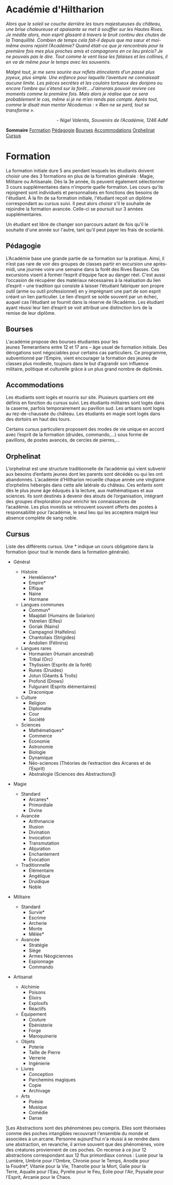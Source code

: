 # Académie d'Hiltharion

_Alors que le soleil se couche derrière les tours majestueuses du château, une brise chaleureuse et apaisante se met à souffler sur les Hautes Rives. Je médite alors, mon esprit glissant à travers le bruit continu des chutes de la Tranquillité. Combien de temps cela fait-il depuis que ma sœur et moi-même avons rejoint l’Académie? Quand était-ce que je rencontrais pour la première fois mes plus proches amis et compagnons en ce lieu précis? Je ne pouvais pas le dire. Tout comme le vent lisse les falaises et les collines, il en va de même pour le temps avec les souvenirs._

_Malgré tout, je me sens sourire aux reflets étincelants d’un passé plus joyeux, plus simple. Une enfance pour laquelle l’aventure ne connaissait aucune limite. Les pièces secrètes et les couloirs tortueux des donjons ou encore l’ombre qui s’étend sur la forêt… J’aimerais pouvoir revivre ces moments comme la première fois. Mais alors je réalise que ce sera probablement le cas, même si je ne m’en rends pas compte. Après tout, comme le disait mon mentor Nicodemus : « Rien ne se perd, tout se transforme »._

<div style="text-align: right; font-style:italic">
- Nigel Valentis, Souvenirs de l’Académie, 1246 AdM </div>

**Sommaire**
[Formation](#Formation)
[Pédagogie](#Pédagogie)
[Bourses](#Bourses)
[Accommodations](#Accommodations)
[Orphelinat](#Orphelinat)
[Cursus](#Cursus)

# Formation

La formation initiale dure 5 ans pendant lesquels les étudiants doivent choisir une des 3 formations en plus de la formation générale : Magie, Militaire ou Artisanale. Dès la 3e année, ils peuvent également sélectionner 3 cours supplémentaires dans n'importe quelle formation. Les cours qu'ils rejoignent sont individuels et personnalisés en fonctions des besoins de l'étudiant. À la fin de sa formation initiale, l'étudiant reçoit un diplôme correspondant au cursus suivi. Il peut alors choisir s'il le souhaite de rejoindre la formation avancée. Celle-ci se poursuit sur 3 années supplémentaires.  
  
Un étudiant est libre de changer son parcours autant de fois qu'il le souhaite d'une année sur l'autre, tant qu'il peut payer les frais de scolarité.

## Pédagogie

L’Académie base une grande partie de sa formation sur la pratique. Ainsi, il n’est pas rare de voir des groupes de classes partir en excursion une après-midi, une journée voire une semaine dans la forêt des Rives Basses. Ces excursions visent à former l’esprit d’équipe face au danger réel. C'est aussi l’occasion de récupérer des matériaux nécessaires à la réalisation du lien d’esprit – une tradition qui consiste à laisser l’étudiant fabriquer son propre outil (arme ou outil professionnel) en y imprégnant une part de son esprit créant un lien particulier. Le lien d’esprit se solde souvent par un échec, auquel cas l’étudiant se fournit dans la réserve de l’Académie. Les étudiant ayant réussi leur lien d’esprit se voit attribué une distinction lors de la remise de leur diplôme.

## Bourses

L'académie propose des bourses étudiantes pour les jeunes Temerantiens entre 12 et 17 ans – âge usuel de formation initiale. Des dérogations sont négociables pour certains cas particuliers. Ce programme, subventionné par l’Empire, vient encourager la formation des jeunes de classes plus modeste, toujours dans le but d’agrandir son influence militaire, politique et culturelle grâce à un plus grand nombre de diplômés.

## Accommodations

Les étudiants sont logés et nourris sur site. Plusieurs quartiers ont été définis en fonction du cursus suivi. Les étudiants militaires sont logés dans la caserne, parfois temporairement au pavillon sud. Les artisans sont logés au rez-de-chaussée du château. Les étudiants en magie sont logés dans des dortoirs en haut des tours.

Certains cursus particuliers proposent des modes de vie unique en accord avec l’esprit de la formation (druides, commando,…) sous forme de pavillons, de postes avancés, de cercles de pierres,…

## Orphelinat

L’orphelinat est une structure traditionnelle de l’académie qui vient subvenir aux besoins d’enfants jeunes dont les parents sont décédés ou qui les ont abandonnés. L’académie d’Hiltharion recueille chaque année une vingtaine d’orphelins hébergés dans cette aile latérale du château. Ces enfants sont dès le plus jeune âge éduqués à la lecture, aux mathématiques et aux sciences. Ils sont destinés à devenir des atouts de l’organisation, intégrant des groupes d’exploration pour enrichir les connaissances de l’académie. Les plus investis se retrouvent souvent offerts des postes à responsabilité pour l’académie, le seul lieu qui les acceptera malgré leur absence complète de sang noble.

## Cursus

Liste des différents cursus. Une * indique un cours obligatoire dans la formation (pour tout le monde dans la formation générale).

-   Général
    -   Histoire
        -   Hereklienne*
        -   Empire*
        -   Elfique
        -   Naine
        -   Hormane
    -   Langues communes
        -   Commun*
        -   Maajdali (Humains de Solarion)
        -   Ystrelien (Elfes)
        -   Goriak (Nains)
        -   Campagnol (Halfelins)
        -   Chantoilais (Strigides)
        -   Andolien (Félinins)     
    -   Langues rares
        -   Hormanien (Humain ancestral)
        -   Tribal (Orc)
        -   Thylissien (Esprits de la forêt)
        -   Runes (Druides)
        -   Jotun (Géants & Trolls)
        -   Profond (Drows)
        -   Fulgurant (Esprits élémentaires)
        -   Draconique     
    -   Culture
        -   Religion
        -   Diplomatie
        -   Cour
        -   Société
    -   Sciences
        -   Mathématiques*
        -   Commerce
        -   Économie
        -   Astronomie
        -   Biologie
        -   Dynamique
        -   Néo-sciences (Théories de l’extraction des Arcanes et de l’Esprit)
        -   Abstralogie (Sciences des Abstractions[1](#sdfootnote1sym))
            
-   Magie
    -   Standard
        -   Arcanes*
        -   Primordiale
        -   Divine
    -   Avancée
        -   Arithmancie
        -   Illusion
        -   Divination
        -   Invocation
        -   Transmutation
        -   Abjuration
        -   Enchantement
        -   Évocation
    -   Traditionnelle
        -   Élémentaire
        -   Angélique
        -   Druidique
        -   Noble
            
-   Militaire
    -   Standard
        -   Survie*
        -   Escrime
        -   Archerie
        -   Monte
        -   Mêlée*
    -   Avancée
        -   Stratégie
        -   Siège
        -   Armes Néogiciennes
        -   Espionnage
        -   Commando
            
-   Artisanat
    -   Alchimie
        -   Poisons
        -   Élixirs
        -   Explosifs
        -   Réactifs
    -   Équipement
        -   Couture
        -   Ébénisterie
        -   Forge
        -   Maroquinerie
	-   Objets
	    -   Poterie
	    -   Taille de Pierre
	    -   Verrerie
	    -   Ingénierie
	-   Livres
	    -   Conception
	    -   Parchemins magiques
	    -   Copie
	    -   Archivage
	-   Arts
	    -   Poésie
	    -   Musique
	    -   Comédie
	    -   Danse
        

[1](#sdfootnote1anc)Les Abstractions sont des phénomènes peu compris. Elles sont théorisées comme des poches intangibles recouvrant l'ensemble du monde et associées à un arcane. Personne aujourd'hui n'a réussi à se rendre dans une abstraction, en revanche, il arrive souvent que des phénomènes, voire des créatures proviennent de ces poches. On recense à ce jour 12 abstractions correspondant aux 12 flux primordiaux connus : Luxie pour la Lumière, Umbrie pour l'Ombre, Chronie pour le Temps, Anodie pour la Foudre*, Vitanie pour la Vie, Thanotie pour la Mort, Galie pour la Terre, Aqualie pour l'Eau, Pyrelie pour le Feu, Eolie pour l'Air, Psysalie pour l'Esprit, Arcanie pour le Chaos.
